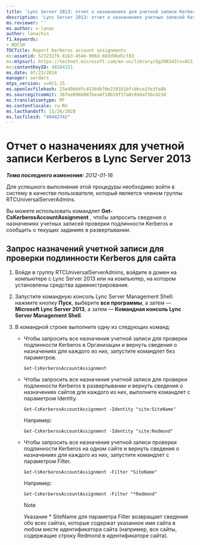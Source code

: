 ```yaml
---
title: 'Lync Server 2013: отчет о назначениях для учетной записи Kerberos'
description: 'Lync Server 2013: отчет о назначениях учетных записей Kerberos.'
ms.reviewer: ''
ms.author: v-lanac
author: lanachin
f1.keywords:
- NOCSH
TOCTitle: Report Kerberos account assignments
ms:assetid: 523231f6-81b3-454b-996d-663d9bd5cf83
ms:mtpsurl: https://technet.microsoft.com/en-us/library/Gg398343(v=OCS.15)
ms:contentKeyID: 48184151
ms.date: 07/23/2014
manager: serdars
mtps_version: v=OCS.15
ms.openlocfilehash: 23e40dddfc4538db70e2101b1bfcbbce2fe3fa8b
ms.sourcegitcommit: 36fee89bb887bea4f18b19f17a8c69daf5bc423d
ms.translationtype: MT
ms.contentlocale: ru-RU
ms.lasthandoff: 11/26/2020
ms.locfileid: "49442742"
---
```

# <a name="report-kerberos-account-assignments-in-lync-server-2013"></a>Отчет о назначениях для учетной записи Kerberos в Lync Server 2013

<div data-xmlns="http://www.w3.org/1999/xhtml">

<div class="topic" data-xmlns="http://www.w3.org/1999/xhtml" data-msxsl="urn:schemas-microsoft-com:xslt" data-cs="https://msdn.microsoft.com/">

<div data-asp="https://msdn2.microsoft.com/asp">



</div>

<div id="mainSection">

<div id="mainBody">

<span> </span>

_**Тема последнего изменения:** 2012-01-16_

Для успешного выполнения этой процедуры необходимо войти в систему в качестве пользователя, который является членом группы RTCUniversalServerAdmins.

Вы можете использовать командлет **Get-CsKerberosAccountAssignment** , чтобы запросить сведения о назначениях учетных записей проверки подлинности Kerberos и сообщить о текущих заданиях в развертывании.

<div>

## <a name="to-query-kerberos-authentication-account-assignments-for-a-site"></a>Запрос назначений учетной записи для проверки подлинности Kerberos для сайта

1.  Войдя в группу RTCUniversalServerAdmins, войдите в домен на компьютере с Lync Server 2013 или на компьютер, на котором установлены средства администрирования.

2.  Запустите командную консоль Lync Server Management Shell: нажмите кнопку **Пуск**, выберите **все программы**, а затем — **Microsoft Lync Server 2013**, а затем — **Командная консоль Lync Server Management Shell**.

3.  В командной строке выполните одну из следующих команд:
    
      - Чтобы запросить все назначения учетной записи для проверки подлинности Kerberos в Организации и вернуть сведения о назначениях для каждого из них, запустите командлет без параметров.
        
            Get-CsKerberosAccountAssignment
    
      - Чтобы запросить все назначения учетной записи для проверки подлинности Kerberos в развертывании и вернуть сведения о назначениях сайтов для каждого из них, выполните командлет с параметром Identity.
        
            Get-CsKerberosAccountAssignment -Identity "site:SiteName"
        
        Например:
        
            Get-CsKerberosAccountAssignment -Identity "site:Redmond"
    
      - Чтобы запросить все назначения учетной записи проверки подлинности Kerberos на одном сайте и вернуть сведения о назначениях для каждого из них, запустите командлет с параметром Filter.
        
            Get-CsKerberosAccountAssignment -Filter "SiteName"
        
        Например:
        
            Get-CsKerberosAccountAssignment -Filter "*Redmond"
        
        <div>
        

        > [!NOTE]  
        > Указание * SiteName для параметра Filter возвращает сведения обо всех сайтах, которые содержат указанное имя сайта в любом месте идентификатора сайта (например, все сайты, содержащие строку Redmond в идентификаторе сайта).

        
        </div>

</div>

</div>

<span> </span>

</div>

</div>

</div>


